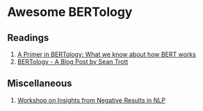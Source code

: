 # Awesome BERTology

## Readings
1. [A Primer in BERTology: What we know about how BERT works](https://arxiv.org/abs/2002.12327)
2. [BERTology - A Blog Post by Sean Trott](https://seantrott.github.io/bertology/)

## Miscellaneous
1. [Workshop on Insights from Negative Results in NLP](https://insights-workshop.github.io/papers)

